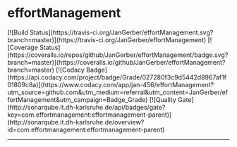 <h1>effortManagement</h1>
[![Build Status](https://travis-ci.org/JanGerber/effortManagement.svg?branch=master)](https://travis-ci.org/JanGerber/effortManagement)
[![Coverage Status](https://coveralls.io/repos/github/JanGerber/effortManagement/badge.svg?branch=master)](https://coveralls.io/github/JanGerber/effortManagement?branch=master)
[![Codacy Badge](https://api.codacy.com/project/badge/Grade/027280f3c9d5442d8967af1f01809c8a)](https://www.codacy.com/app/jan-456/effortManagement?utm_source=github.com&amp;utm_medium=referral&amp;utm_content=JanGerber/effortManagement&amp;utm_campaign=Badge_Grade)
[![Quality Gate](http://sonarqube.it.dh-karlsruhe.de/api/badges/gate?key=com.effortmanagement:effortmanagement-parent)](http://sonarqube.it.dh-karlsruhe.de/overview?id=com.effortmanagement:effortmanagement-parent)
<hr/>
